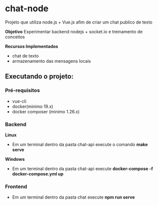 # chat-node
Projeto que utiliza node.js + Vue.js afim de criar um chat publico de texto

**Objetivo**
Experimentar backend nodejs + socket.io e treinamento de conceitos

**Recursos Implementados**
  - chat de texto
  - armazenamento das mensagens locais


## Executando o projeto:

### Pré-requisitos
- vue-cli
- docker(minimo 19.x)
- docker composer (minimo 1.26.x)

### Backend
  **Linux**
  - Em um terminal dentro da pasta chat-api execute o comando **make serve**

   **Windows**
   - Em um terminal dentro da pasta chat-api execute **docker-compose -f docker-compose.yml up**

### Frontend
  - Em um terminal dentro da pasta chat execute **npm run serve**
